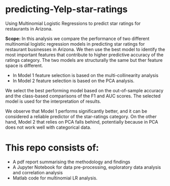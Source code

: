 # predicting-Yelp-star-ratings
Using Multinomial Logistic Regressions to predict star ratings for restaurants in Arizona.

**Scope:** In this analysis we compare the performance of two different multinomial logistic regression models
in predicting star ratings for restaurant businesses in Arizona. We then use the best model to
identify the most important features that contribute to higher predictive accuracy of the ratings
category. The two models are structurally the same but ther feature space is different. 
- In Model 1 feature selection is based on the multi-collinearity analysis
- In Model 2 feature selection is based on the PCA analysis.

We select the best performing model based on the out-of-sample accuracy and the class-based
comparisons of the F1 and AUC scores. The selected model is used for the interpretation of results.

We observe that Model 1 performs significantly better, and it can be considered a reliable
predictor of the star-ratings category. On the other hand, Model 2 that relies on PCA falls behind,
potentially because in PCA does not work well with categorical data.

# This repo consists of:
- A pdf report summarising the methodology and findings
- A Jupyter Notebook for data pre-processing, exploratory data analysis and correlation analysis
- Matlab code for multinomial LR analysis.
